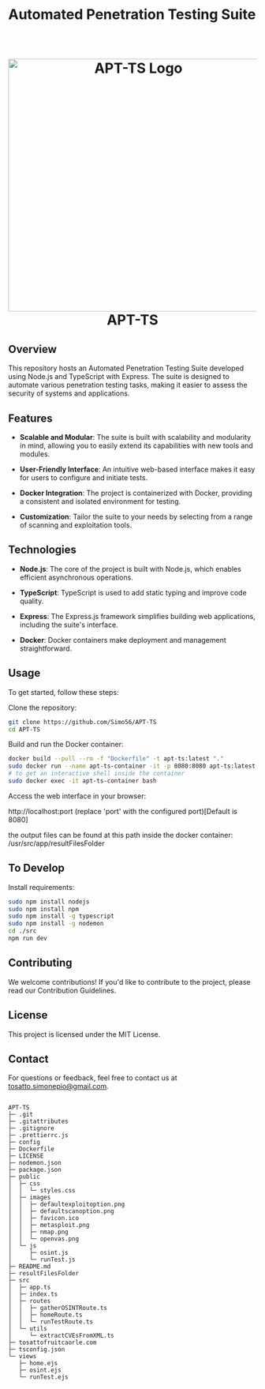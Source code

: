 # Automated Penetration Testing Suite

<h1 align="center">
  <br>
  <img width="512" alt="APT-TS Logo" src="https://github.com/Simo56/APT-TS/assets/20564263/34d791e3-ab23-4fdd-a4e1-9751de34ba2d">
  <br>
  APT-TS
  <br>
</h1>

## Overview

This repository hosts an Automated Penetration Testing Suite developed using Node.js and TypeScript with Express. The suite is designed to automate various penetration testing tasks, making it easier to assess the security of systems and applications.

## Features

- **Scalable and Modular**: The suite is built with scalability and modularity in mind, allowing you to easily extend its capabilities with new tools and modules.

- **User-Friendly Interface**: An intuitive web-based interface makes it easy for users to configure and initiate tests.

- **Docker Integration**: The project is containerized with Docker, providing a consistent and isolated environment for testing.

- **Customization**: Tailor the suite to your needs by selecting from a range of scanning and exploitation tools.

## Technologies

- **Node.js**: The core of the project is built with Node.js, which enables efficient asynchronous operations.

- **TypeScript**: TypeScript is used to add static typing and improve code quality.

- **Express**: The Express.js framework simplifies building web applications, including the suite's interface.

- **Docker**: Docker containers make deployment and management straightforward.

## Usage

To get started, follow these steps:

Clone the repository:

```bash
git clone https://github.com/Simo56/APT-TS
cd APT-TS

```

Build and run the Docker container:

```bash
docker build --pull --rm -f "Dockerfile" -t apt-ts:latest "."
sudo docker run --name apt-ts-container -it -p 8080:8080 apt-ts:latest
# to get an interactive shell inside the container
sudo docker exec -it apt-ts-container bash
```

Access the web interface in your browser:

http://localhost:port (replace 'port' with the configured port)[Default is 8080]

the output files can be found at this path inside the docker container: /usr/src/app/resultFilesFolder

## To Develop

Install requirements:

```bash
sudo npm install nodejs
sudo npm install npm
sudo npm install -g typescript
sudo npm install -g nodemon
cd ./src
npm run dev
```
## Contributing

We welcome contributions! If you'd like to contribute to the project, please read our Contribution Guidelines.

## License

This project is licensed under the MIT License.

## Contact

For questions or feedback, feel free to contact us at tosatto.simonepio@gmail.com.

```

APT-TS
├─ .git
├─ .gitattributes
├─ .gitignore
├─ .prettierrc.js
├─ config
├─ Dockerfile
├─ LICENSE
├─ nodemon.json
├─ package.json
├─ public
│  ├─ css
│  │  └─ styles.css
│  ├─ images
│  │  ├─ defaultexploitoption.png
│  │  ├─ defaultscanoption.png
│  │  ├─ favicon.ico
│  │  ├─ metasploit.png
│  │  ├─ nmap.png
│  │  └─ openvas.png
│  └─ js
│     ├─ osint.js
│     └─ runTest.js
├─ README.md
├─ resultFilesFolder
├─ src
│  ├─ app.ts
│  ├─ index.ts
│  ├─ routes
│  │  ├─ gatherOSINTRoute.ts
│  │  ├─ homeRoute.ts
│  │  └─ runTestRoute.ts
│  └─ utils
│     └─ extractCVEsFromXML.ts
├─ tosattofruitcaorle.com
├─ tsconfig.json
└─ views
   ├─ home.ejs
   ├─ osint.ejs
   └─ runTest.ejs

```
